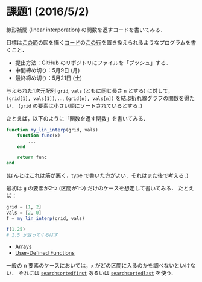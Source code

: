 # 課題1 (2016/5/2)
線形補間 (linear interporation) の関数を返すコードを書いてみる．

目標は[この節](http://quant-econ.net/jl/optgrowth.html#fitted-value-iteration)の図を描く[コード](https://github.com/QuantEcon/QuantEcon.applications/blob/master/optgrowth/linapprox.jl)の[この行](https://github.com/QuantEcon/QuantEcon.applications/blob/master/optgrowth/linapprox.jl#L7)を置き換えられるようなプログラムを書くこと．

* 提出方法：GitHub のリポジトリにファイルを「プッシュ」する．
* 中間締め切り：5月9日 (月)
* 最終締め切り：5月21日 (土)

与えられた1次元配列 `grid`, `vals` (ともに同じ長さ `n` とする) に対して，
`(grid[1], vals[1])`, ..., `(grid[n], vals[n])` を結ぶ折れ線グラフの関数を得たい．
(`grid` の要素は小さい順にソートされているとする．)

たとえば，以下のように「関数を返す関数」を書いてみる．

```julia
function my_lin_interp(grid, vals)
    function func(x)
        ...
    end

    return func
end
```

(ほんとはこれは筋が悪く，type で書いた方がよい．それはまた後で考える．)

最初は `g` の要素が2つ (区間が1つ) だけのケースを想定して書いてみる．
たとえば：

```julia
grid = [1, 2]
vals = [2, 0]
f = my_lin_interp(grid, vals)

f(1.25)
# 1.5 が返ってくるはず
```

* [Arrays](http://quant-econ.net/jl/julia_by_example.html#arrays)
* [User-Defined Functions](http://quant-econ.net/jl/julia_by_example.html#user-defined-functions)

一般の n 要素のケースにおいては，`x` がどの区間に入るのかを調べないといけない．
それには
[`searchsortedfirst`](http://docs.julialang.org/en/release-0.4/stdlib/sort/#Base.searchsortedfirst)
あるいは
[`searchsortedlast`](http://docs.julialang.org/en/release-0.4/stdlib/sort/#Base.searchsortedlast)
を使う．
